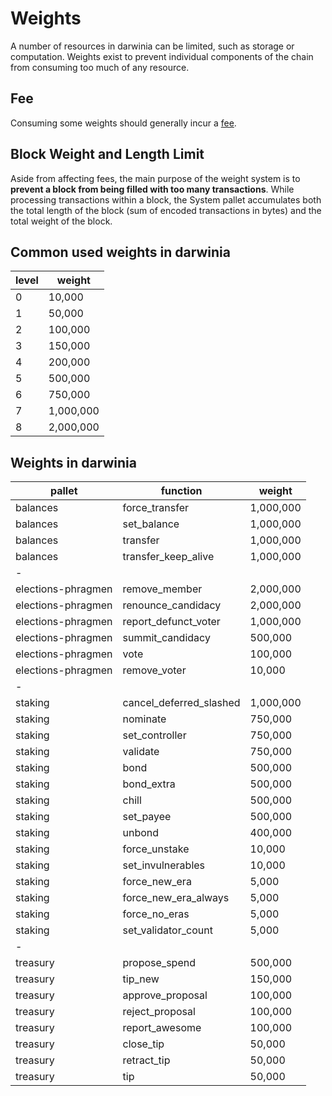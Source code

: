 # Weights

A number of resources in darwinia can be limited, such as storage or computation. Weights exist to prevent individual components of the chain from consuming too much of any resource.

## Fee

Consuming some weights should generally incur a [fee](./fee.md). 

## Block Weight and Length Limit

Aside from affecting fees, the main purpose of the weight system is to **prevent a block from being filled with too many transactions**. While processing transactions within a block, the System pallet accumulates both the total length of the block (sum of encoded transactions in bytes) and the total weight of the block. 


## Common used weights in darwinia

| level | weight    |
|-------|-----------|
| 0     | 10,000    |
| 1     | 50,000    |
| 2     | 100,000   |
| 3     | 150,000   |
| 4     | 200,000   |
| 5     | 500,000   |
| 6     | 750,000   |
| 7     | 1,000,000 |
| 8     | 2,000,000 |


## Weights in darwinia

| pallet             | function                  | weight    |
|--------------------|---------------------------|-----------|
| balances           | force\_transfer           | 1,000,000 |
| balances           | set\_balance              | 1,000,000 |
| balances           | transfer                  | 1,000,000 |
| balances           | transfer\_keep\_alive     | 1,000,000 |
| -                  |                           |           |
| elections-phragmen | remove\_member            | 2,000,000 |
| elections-phragmen | renounce\_candidacy       | 2,000,000 |
| elections-phragmen | report\_defunct\_voter    | 1,000,000 |
| elections-phragmen | summit\_candidacy         | 500,000   |
| elections-phragmen | vote                      | 100,000   |
| elections-phragmen | remove\_voter             | 10,000    |
| -                  |                           |           |
| staking            | cancel\_deferred\_slashed | 1,000,000 |
| staking            | nominate                  | 750,000   |
| staking            | set\_controller           | 750,000   |
| staking            | validate                  | 750,000   |
| staking            | bond                      | 500,000   |
| staking            | bond\_extra               | 500,000   |
| staking            | chill                     | 500,000   |
| staking            | set\_payee                | 500,000   |
| staking            | unbond                    | 400,000   |
| staking            | force\_unstake            | 10,000    |
| staking            | set\_invulnerables        | 10,000    |
| staking            | force\_new\_era           | 5,000     |
| staking            | force\_new\_era\_always   | 5,000     |
| staking            | force\_no\_eras           | 5,000     |
| staking            | set\_validator\_count     | 5,000     |
| -                  |                           |           |
| treasury           | propose\_spend            | 500,000   |
| treasury           | tip\_new                  | 150,000   |
| treasury           | approve\_proposal         | 100,000   |
| treasury           | reject\_proposal          | 100,000   |
| treasury           | report\_awesome           | 100,000   |
| treasury           | close\_tip                | 50,000    |
| treasury           | retract\_tip              | 50,000    |
| treasury           | tip                       | 50,000    |

